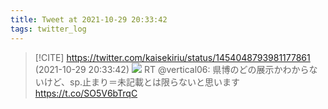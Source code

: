 ```yaml
---
title: Tweet at 2021-10-29 20:33:42
tags: twitter_log
---
```


> [!CITE] https://twitter.com/kaisekiriu/status/1454048793981177861 (2021-10-29 20:33:42)
> ![](https://twitter.com/kaisekiriu/status/1454048793981177861)
> RT @vertical06: 県博のどの展示かわからないけど、sp.止まり＝未記載とは限らないと思います https://t.co/SO5V6bTrqC
